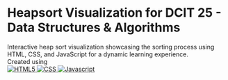 # Heapsort Visualization for DCIT 25 - Data Structures & Algorithms
Interactive heap sort visualization showcasing the sorting process using HTML, CSS, and JavaScript for a dynamic learning experience.
<br>
Created using <br> <a href="#"> <img alt="HTML5" src="https://img.shields.io/badge/HTML-E34F26.svg?logo=html5&logoColor=white"> </a> <a href="#"> <img alt="CSS" src="https://img.shields.io/badge/CSS-1572B6.svg?logo=css3&logoColor=white"> </a> <a href="#"> <img alt="Javascript" src="https://img.shields.io/badge/JavaScript-yellow.svg?logo=javascript&logoColor=white"> </a>
